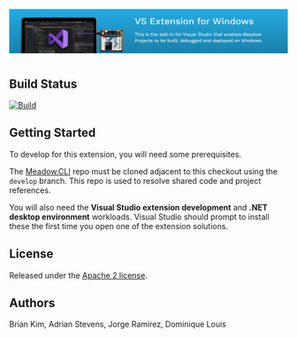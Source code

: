 <img src="Design/banner.jpg" style="margin-bottom:10px" />

## Build Status 

[![Build](https://github.com/WildernessLabs/VS_Win_Meadow_Extension/actions/workflows/dotnet.yml/badge.svg)](https://github.com/WildernessLabs/VS_Win_Meadow_Extension/actions)

## Getting Started

To develop for this extension, you will need some prerequisites.

The [Meadow.CLI](https://github.com/WildernessLabs/Meadow.CLI) repo must be cloned adjacent to this checkout using the `develop` branch. This repo is used to resolve shared code and project references.

You will also need the **Visual Studio extension development** and **.NET desktop environment** workloads. Visual Studio should prompt to install these the first time you open one of the extension solutions.

## License

Released under the [Apache 2 license](license.md).

## Authors

Brian Kim, Adrian Stevens, Jorge Ramirez, Dominique Louis
